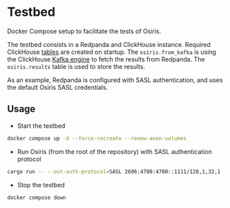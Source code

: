 # Testbed

Docker Compose setup to facilitate the tests of Osiris.

The testbed consists in a Redpanda and ClickHouse instance. Required ClickHouse [tables](config/clickhouse/docker-entrypoint-initdb.d/init.sql) are created on startup. The `osiris.from_kafka` is using the ClickHouse [Kafka engine](https://clickhouse.com/docs/en/engines/table-engines/integrations/kafka) to fetch the results from Redpanda. The `osiris.results` table is used to store the results.

As an example, Redpanda is configured with SASL authentication, and uses the default Osiris SASL credentials.

## Usage

* Start the testbed

```sh
docker compose up -d --force-recreate --renew-anon-volumes
```

* Run Osiris (from the root of the repository) with SASL authentication protocol

```sh
cargo run -- --out-auth-protocol=SASL 2606:4700:4700::1111/128,1,32,1
```

* Stop the testbed

```sh
docker compose down
```
